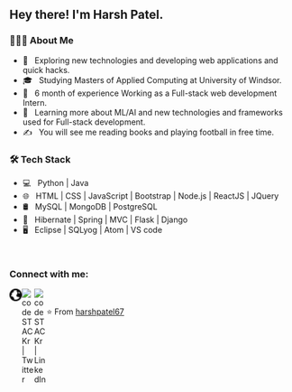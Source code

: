 <h2> Hey there! I'm Harsh Patel.</h2>

<h3> 👨🏻‍💻 About Me </h3>

- 🤔 &nbsp; Exploring new technologies and developing web applications and quick hacks.
- 🎓 &nbsp; Studying Masters of Applied Computing at University of Windsor.
- 💼 &nbsp; 6 month of experience Working as a Full-stack web development Intern.
- 🌱 &nbsp; Learning more about ML/AI and new technologies and frameworks used for Full-stack development.
- ✍️ &nbsp; You will see me reading books and playing football in free time.

<h3>🛠 Tech Stack</h3>

- 💻 &nbsp; Python | Java 
- 🌐 &nbsp; HTML | CSS | JavaScript | Bootstrap | Node.js | ReactJS | JQuery
- 🛢 &nbsp; MySQL | MongoDB | PostgreSQL
- 🔧 &nbsp; Hibernate | Spring | MVC | Flask | Django 
- 🖥 &nbsp; Eclipse | SQLyog | Atom | VS code

<br/>

### Connect with me:

[<img align="left" alt="https://harshpatel67.github.io/" width="22px" src="https://raw.githubusercontent.com/iconic/open-iconic/master/svg/globe.svg" />][website]
[<img align="left" alt="codeSTACKr | Twitter" width="22px" src="https://cdn.jsdelivr.net/npm/simple-icons@v3/icons/twitter.svg" />][twitter]
[<img align="left" alt="codeSTACKr | LinkedIn" width="22px" src="https://cdn.jsdelivr.net/npm/simple-icons@v3/icons/linkedin.svg" />][linkedin]

[website]: https://harshpatel67.github.io/
[twitter]: https://twitter.com/ErHarshPatel
[linkedin]: https://www.linkedin.com/in/harshpatel67
<br/>

⭐️ From [harshpatel67](https://github.com/harshpatel67)